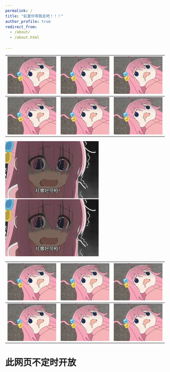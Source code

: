 ```yaml
---
permalink: /
title: "虹夏你带我走吧！！！"
author_profile: true
redirect_from: 
  - /about/
  - /about.html

---
```

| ![yun][img] | ![yun][img] | ![yun][img] |
|------------------|------------------|------------------|
| ![yun][img] | ![yun][img] | ![yun][img] |

[img]: /images/yun.jpg



![社会好可怕](./images/社会好可怕.jpg)     ![社会好可怕](./images/社会好可怕.jpg)



| ![倒头就睡][img] | ![倒头就睡][img] | ![倒头就睡][img] |
|------------------|------------------|------------------|
| ![倒头就睡][img] | ![倒头就睡][img] | ![倒头就睡][img] |

[img]: /images/倒头就睡.jpg

# 此网页不定时开放 #

